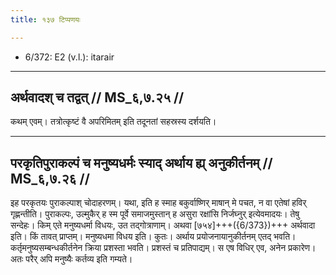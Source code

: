 ```yaml
---
title: १३७ टिप्पणयः

---
```

- 6/372: E2 (v.l.): itarair

____________________________________________


## अर्थवादश् च तद्वत् // MS_६,७.२५ //

कथम् एवम्। तत्रोत्कृष्टं वै अपरिमितम् इति तदूनतां सहस्रस्य दर्शयति।


____________________________________________


## परकृतिपुराकल्पं च मनुष्यधर्मः स्याद् अर्थाय ह्य् अनुकीर्तनम् // MS_६,७.२६ //

इह परकृतयः पुराकल्पाश् चोदाहरणम्। यथा, इति ह स्माह बकुर्वाष्णिर् माषान् मे पचत, न वा एतेषां हविर् गृह्णन्तीति। पुराकल्पः, उल्मुकैर् ह स्म पूर्वे समाजमुस्तान् ह असुरा रक्षांसि निर्जघ्नुर् इत्येवमादयः। तेषु सन्देहः। किम् एते मनुष्यधर्मा विधयः, उत तद्गोत्राणाम्। अथवा [७५४]+++({6/373})+++ अर्थवादा इति। किं तावत् प्राप्तम्। मनुष्यधमा विधय इति। कुतः। अर्थाय प्रयोजनायानुकीर्तनम् एतद् भवति। कर्तृमनुष्यसम्बन्धकीर्तनेन क्रिया प्रशस्ता भवति। प्रशस्तं च प्रतिपाद्यम्। स एष विधिर् एव, अनेन प्रकारेण। अतः परैर् अपि मनुष्यैः कर्तव्य इति गम्यते।